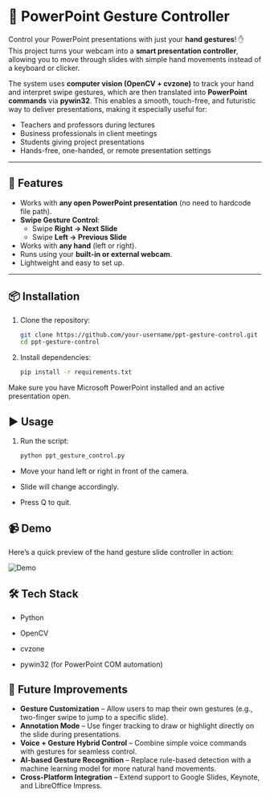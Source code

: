 # 🎥 PowerPoint Gesture Controller

Control your PowerPoint presentations with just your **hand gestures**! ✋  
This project turns your webcam into a **smart presentation controller**, allowing you to move through slides with simple hand movements instead of a keyboard or clicker.  

The system uses **computer vision (OpenCV + cvzone)** to track your hand and interpret swipe gestures, which are then translated into **PowerPoint commands** via **pywin32**. This enables a smooth, touch-free, and futuristic way to deliver presentations, making it especially useful for:  

- Teachers and professors during lectures  
- Business professionals in client meetings  
- Students giving project presentations  
- Hands-free, one-handed, or remote presentation settings  

---

## 🚀 Features
- Works with **any open PowerPoint presentation** (no need to hardcode file path).  
- **Swipe Gesture Control**:
  - Swipe **Right → Next Slide**
  - Swipe **Left → Previous Slide**
- Works with **any hand** (left or right).  
- Runs using your **built-in or external webcam**.  
- Lightweight and easy to set up.
  
---

## 📦 Installation

1. Clone the repository:
   ```bash
   git clone https://github.com/your-username/ppt-gesture-control.git
   cd ppt-gesture-control
2. Install dependencies:
    ```bash
    pip install -r requirements.txt

Make sure you have Microsoft PowerPoint installed and an active presentation open.

## ▶️ Usage

1. Run the script:
   ```bash
   python ppt_gesture_control.py

- Move your hand left or right in front of the camera.
  
- Slide will change accordingly.

- Press Q to quit.

## 📹 Demo

Here’s a quick preview of the hand gesture slide controller in action:

![Demo](demo.gif)


## 🛠️ Tech Stack

- Python
  
- OpenCV
  
- cvzone
  
- pywin32 (for PowerPoint COM automation)

## 📌 Future Improvements

- **Gesture Customization** – Allow users to map their own gestures (e.g., two-finger swipe to jump to a specific slide).  
- **Annotation Mode** – Use finger tracking to draw or highlight directly on the slide during presentations.  
- **Voice + Gesture Hybrid Control** – Combine simple voice commands with gestures for seamless control.  
- **AI-based Gesture Recognition** – Replace rule-based detection with a machine learning model for more natural hand movements.  
- **Cross-Platform Integration** – Extend support to Google Slides, Keynote, and LibreOffice Impress.  
